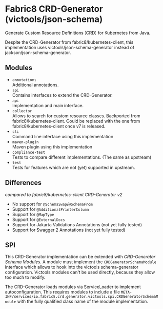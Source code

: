 # Fabric8 CRD-Generator (victools/json-schema)

Generate Custom Resource Definitions (CRD) for Kubernetes from Java.

Despite the CRD-Generator from fabric8/kubernetes-client, this implementation uses 
victools/json-schema-generator instead of jackson/json-schema-generator.


## Modules

- `annotations`  
  Additional annotations.
- `spi`  
  Contains interfaces to extend the CRD-Generator.
- `api`  
  Implementation and main interface.
- `collector`  
  Allows to search for custom resource classes.
  Backported from fabric8/kubernetes-client. Could be replaced with the one from fabric8/kubernetes-client once v7 is released.
- `cli`  
  Command line interface using this implementation
- `maven-plugin`  
  Maven plugin using this implementation
- `compliance-test`  
  Tests to compare different implementations. (The same as upstream)
- `test`  
  Tests for features which are not (yet) supported in upstream.


## Differences

_compared to fabric8/kubernetes-client CRD-Generator v2_

- No support for `@SchemaSwap`/`@SchemaFrom`
- Support for `@AdditionalPrinterColumn`
- Support for `@MapType`
- Support for `@ExternalDocs`
- Support for Jakarta Validations Annotations (not yet fully tested)
- Support for Swagger 2 Annotations (not yet fully tested)


## SPI

This CRD-Generator implementation can be extended with _CRD-Generator Schema Modules_.
A module must implement the `CRDGeneratorSchemaModule` interface which allows to hook into the victools
schema-generator configuration. Victools modules can't be used directly, because they allow too much to modify.

The CRD-Generator loads modules via ServiceLoader to implement autoconfiguration.
This requires modules to include a file `META-INF/services/io.fabric8.crd.generator.victools.spi.CRDGeneratorSchemaModule`
with the fully qualified class name of the module implementation.
